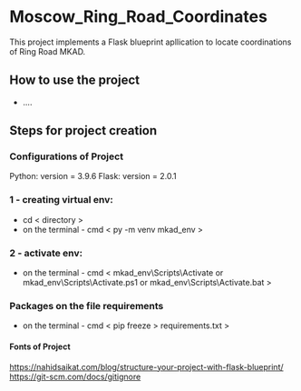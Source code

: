 # Moscow_Ring_Road_Coordinates
This project implements a Flask blueprint apllication to locate coordinations of Ring Road MKAD.

## How to use the project
* ....

## Steps for project creation

### Configurations of Project

Python: version = 3.9.6
Flask: version = 2.0.1

### 1 - creating virtual env: 

* cd < directory >
* on the terminal - cmd < py -m venv mkad_env >

### 2 - activate env:

* on the terminal - cmd < mkad_env\Scripts\Activate or mkad_env\Scripts\Activate.ps1 or mkad_env\Scripts\Activate.bat >

### Packages on the file requirements
* on the terminal - cmd < pip freeze > requirements.txt >

#### Fonts of Project

https://nahidsaikat.com/blog/structure-your-project-with-flask-blueprint/
https://git-scm.com/docs/gitignore
  


